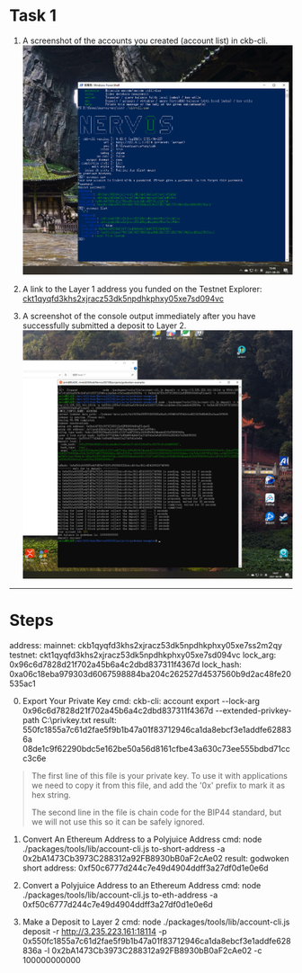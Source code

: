 Task 1
===
1. A screenshot of the accounts you created (account list) in ckb-cli.
![](account-list.png)

2. A link to the Layer 1 address you funded on the Testnet Explorer: 
[ckt1qyqfd3khs2xjracz53dk5npdhkphxy05xe7sd094vc](https://explorer.nervos.org/aggron/address/ckt1qyqfd3khs2xjracz53dk5npdhkphxy05xe7sd094vc)

3. A screenshot of the console output immediately after you have successfully submitted a deposit to Layer 2.
![](step-3-deposit-to-layer2.png)

---

Steps
===
address:
  mainnet: ckb1qyqfd3khs2xjracz53dk5npdhkphxy05xe7ss2m2qy
  testnet: ckt1qyqfd3khs2xjracz53dk5npdhkphxy05xe7sd094vc
lock_arg: 0x96c6d7828d21f702a45b6a4c2dbd837311f4367d
lock_hash: 0xa06c18eba979303d6067598884ba204c262527d4537560b9d2ac48fe20535ac1

0. Export Your Private Key
cmd: ckb-cli: account export --lock-arg 0x96c6d7828d21f702a45b6a4c2dbd837311f4367d --extended-privkey-path C:\privkey.txt
result:
550fc1855a7c61d2fae5f9b1b47a01f83712946ca1da8ebcf3e1addfe628836a
08de1c9f62290bdc5e162be50a56d8161cfbe43a630c73ee555bdbd71ccc3c6e

> The first line of this file is your private key. To use it with applications we need to copy it from this file, and add the '0x' prefix to mark it as hex string.
> 
> The second line in the file is chain code for the BIP44 standard, but we will not use this so it can be safely ignored.

1. Convert An Ethereum Address to a Polyjuice Address
cmd: node ./packages/tools/lib/account-cli.js to-short-address -a 0x2bA1473Cb3973C288312a92FB8930bB0aF2cAe02
result: godwoken short address: 0xf50c6777d244c7e49d4904ddff3a27df0d1e0e6d

2. Convert a Polyjuice Address to an Ethereum Address
cmd: node ./packages/tools/lib/account-cli.js to-eth-address -a 0xf50c6777d244c7e49d4904ddff3a27df0d1e0e6d

3. Make a Deposit to Layer 2
cmd: node ./packages/tools/lib/account-cli.js deposit -r http://3.235.223.161:18114 -p 0x550fc1855a7c61d2fae5f9b1b47a01f83712946ca1da8ebcf3e1addfe628836a -l 0x2bA1473Cb3973C288312a92FB8930bB0aF2cAe02 -c 100000000000


